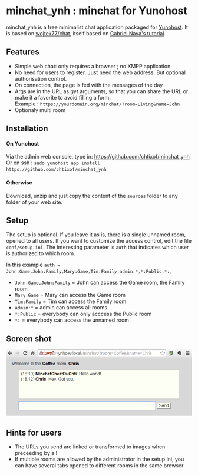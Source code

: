 # minchat_ynh : minchat for Yunohost

minchat_ynh is a free minimalist chat application packaged for [Yunohost](https://yunohost.org).
It is based on [wojtek77/chat](https://github.com/wojtek77/chat), itself based on [Gabriel Nava's tutorial](http://code.tutsplus.com/tutorials/how-to-create-a-simple-web-based-chat-application--net-5931).

## Features

- Simple web chat: only requires a browser ; no XMPP application
- No need for users to register. Just need the web address. But optional authorisation control.
- On connection, the page is fed with the messages of the day
- Args are in the URL as *get* arguments, so that you can share the URL or make it a favorite to avoid filling a form.  
Example : `https://yourdomain.org/minchat/?room=Living&name=John`
- Optionaly multi room

## Installation
#### On Yunohost
Via the admin web console, type in: <https://github.com/chtixof/minchat_ynh>  
Or on ssh : `sudo yunohost app install https://github.com/chtixof/minchat_ynh`
#### Otherwise
Download, unzip and just copy the content of the `sources` folder to any folder of your web site.
## Setup
The setup is optional. If you leave it as is, there is a single unnamed room, opened to all users. If you want to customize the access control, edit the file `conf/setup.ini`. The interesting parameter is `auth` that indicates which user is authorized to which room.

In this example `auth = John:Game,John:Family,Mary:Game,Tim:Family,admin:*,*:Public,*:`,
- `John:Game,John:Family` = John can access the Game room, the Family room 
- `Mary:Game` = Mary can access the Game room 
- `Tim:Family` = Tim can access the Family room 
- `admin:*` = admin can access all rooms
- `*:Public` = everybody can only acccess the Public room
- `*:` = everybody  can access the unnamed room

## Screen shot
![screenshot](https://raw.githubusercontent.com/chtixof/databank/master/minchat_ynh/minchat_ynh_screenshot01.gif)

## Hints for users
- The URLs you send are linked or transformed to images when preceeding by a !
- If multiple rooms are allowed by the administrator in the setup.ini, you can have several tabs opened to different rooms in the same browser